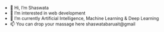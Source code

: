 - 👋 Hi, I’m Shaswata
- 👀 I’m interested in web development
- 🌱 I’m currently Artificial Intelligence, Machine Learning & Deep Learning 
- 📫 You can drop your massage here shaswatabaruait@gmail

<!---
Shaswata1999/Shaswata1999 is a ✨ special ✨ repository because its `README.md` (this file) appears on your GitHub profile.
You can click the Preview link to take a look at your changes.
--->

